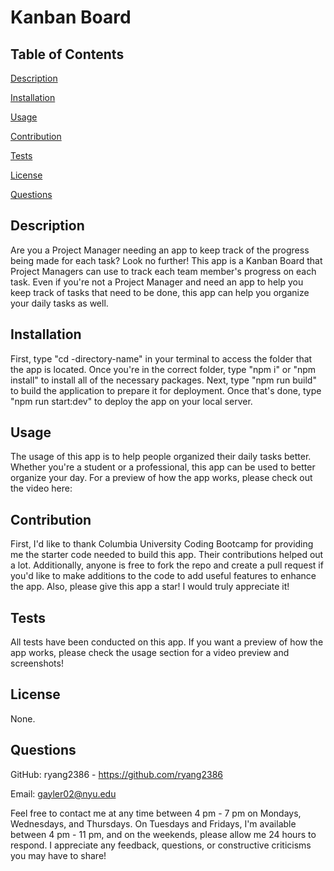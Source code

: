 # Kanban Board

## Table of Contents

[Description](#Description)

[Installation](#Installation)

[Usage](#Usage)

[Contribution](#Contribution)

[Tests](#Tests)

[License](#License)

[Questions](#Questions)


## Description
Are you a Project Manager needing an app to keep track of the progress being made for each task? Look no further! This app is a Kanban Board that Project Managers can use to track each team member's progress on each task. Even if you're not a Project Manager and need an app to help you keep track of tasks that need to be done, this app can help you organize your daily tasks as well.

 ## Installation
First, type "cd -directory-name" in your terminal to access the folder that the app is located. Once you're in the correct folder, type "npm i" or "npm install" to install all of the necessary packages. Next, type "npm run build" to build the application to prepare it for deployment. Once that's done, type "npm run start:dev" to deploy the app on your local server.

 ## Usage
The usage of this app is to help people organized their daily tasks better. Whether you're a student or a professional, this app can be used to better organize your day. For a preview of how the app works, please check out the video here:

 ## Contribution
 First, I'd like to thank Columbia University Coding Bootcamp for providing me the starter code needed to build this app. Their contributions helped out a lot. Additionally, anyone is free to fork the repo and create a pull request if you'd like to make additions to the code to add useful features to enhance the app. Also, please give this app a star! I would truly appreciate it!

 ## Tests
 All tests have been conducted on this app. If you want a preview of how the app works, please check the usage section for a video preview and screenshots!

## License
 None.

 ## Questions
 GitHub: ryang2386 - https://github.com/ryang2386

 Email: gayler02@nyu.edu

 Feel free to contact me at any time between 4 pm - 7 pm on Mondays, Wednesdays, and Thursdays. On Tuesdays and Fridays, I'm available between 4 pm - 11 pm, and on the weekends, please allow me 24 hours to respond. I appreciate any feedback, questions, or constructive criticisms you may have to share!
